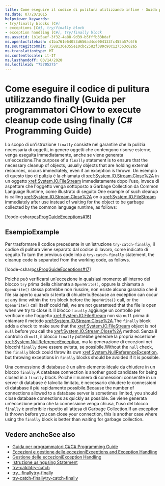 ```yaml
---
title: Come eseguire il codice di pulitura utilizzando infine - Guida per programmatori C
ms.date: 07/20/2015
helpviewer_keywords:
- try/finally blocks [C#]
- exceptions [C#], try/finally block
- exception handling [C#], try/finally block
ms.assetid: 1b1e5aef-3f32-4a88-9d39-b5fffb33bdaf
ms.openlocfilehash: d1ba761e64053d656ad4cd004133fc455a57c6f6
ms.sourcegitcommit: 7588136e355e10cbc2582f389c90c127363c02a5
ms.translationtype: MT
ms.contentlocale: it-IT
ms.lasthandoff: 03/14/2020
ms.locfileid: "75705275"
---
```

# <a name="how-to-execute-cleanup-code-using-finally-c-programming-guide"></a><span data-ttu-id="230e4-102">Come eseguire il codice di pulitura utilizzando finally (Guida per programmatori C</span><span class="sxs-lookup"><span data-stu-id="230e4-102">How to execute cleanup code using finally (C# Programming Guide)</span></span>
<span data-ttu-id="230e4-103">Lo scopo di un'istruzione `finally` consiste nel garantire che la pulizia necessaria di oggetti, in genere oggetti che contengono risorse esterne, venga eseguita immediatamente, anche se viene generata un'eccezione.</span><span class="sxs-lookup"><span data-stu-id="230e4-103">The purpose of a `finally` statement is to ensure that the necessary cleanup of objects, usually objects that are holding external resources, occurs immediately, even if an exception is thrown.</span></span> <span data-ttu-id="230e4-104">Un esempio di questo tipo di pulizia è la chiamata di <xref:System.IO.Stream.Close%2A> in un oggetto <xref:System.IO.FileStream> immediatamente dopo l'uso, invece di aspettare che l'oggetto venga sottoposto a Garbage Collection da Common Language Runtime, come illustrato di seguito:</span><span class="sxs-lookup"><span data-stu-id="230e4-104">One example of such cleanup is calling <xref:System.IO.Stream.Close%2A> on a <xref:System.IO.FileStream> immediately after use instead of waiting for the object to be garbage collected by the common language runtime, as follows:</span></span>  
  
 [!code-csharp[csProgGuideExceptions#16](~/samples/snippets/csharp/VS_Snippets_VBCSharp/csProgGuideExceptions/CS/Exceptions.cs#16)]  
  
## <a name="example"></a><span data-ttu-id="230e4-105">Esempio</span><span class="sxs-lookup"><span data-stu-id="230e4-105">Example</span></span>  
 <span data-ttu-id="230e4-106">Per trasformare il codice precedente in un'istruzione `try-catch-finally`, il codice di pulitura viene separato dal codice di lavoro, come indicato di seguito.</span><span class="sxs-lookup"><span data-stu-id="230e4-106">To turn the previous code into a `try-catch-finally` statement, the cleanup code is separated from the working code, as follows.</span></span>  
  
 [!code-csharp[csProgGuideExceptions#17](~/samples/snippets/csharp/VS_Snippets_VBCSharp/csProgGuideExceptions/CS/Exceptions.cs#17)]  
  
 <span data-ttu-id="230e4-107">Poiché può verificarsi un'eccezione in qualsiasi momento all'interno del blocco `try` prima della chiamata a `OpenWrite()`, oppure la chiamata a `OpenWrite()` stessa potrebbe non riuscire, non esiste alcuna garanzia che il file sia aperto quando si tenta di chiuderlo.</span><span class="sxs-lookup"><span data-stu-id="230e4-107">Because an exception can occur at any time within the `try` block before the `OpenWrite()` call, or the `OpenWrite()` call itself could fail, we are not guaranteed that the file is open when we try to close it.</span></span> <span data-ttu-id="230e4-108">Il blocco `finally` aggiunge un controllo per verificare che l'oggetto <xref:System.IO.FileStream> non sia `null` prima di chiamare il metodo <xref:System.IO.Stream.Close%2A>.</span><span class="sxs-lookup"><span data-stu-id="230e4-108">The `finally` block adds a check to make sure that the <xref:System.IO.FileStream> object is not `null` before you call the <xref:System.IO.Stream.Close%2A> method.</span></span> <span data-ttu-id="230e4-109">Senza il controllo di `null`, il blocco `finally` potrebbe generare la propria eccezione <xref:System.NullReferenceException>, ma la generazione di eccezioni nei blocchi `finally` deve essere evitata, se possibile.</span><span class="sxs-lookup"><span data-stu-id="230e4-109">Without the `null` check, the `finally` block could throw its own <xref:System.NullReferenceException>, but throwing exceptions in `finally` blocks should be avoided if it is possible.</span></span>  
  
 <span data-ttu-id="230e4-110">Una connessione di database è un altro elemento ideale da chiudere in un blocco `finally`.</span><span class="sxs-lookup"><span data-stu-id="230e4-110">A database connection is another good candidate for being closed in a `finally` block.</span></span> <span data-ttu-id="230e4-111">Poiché il numero di connessioni consentite in un server di database è talvolta limitato, è necessario chiudere le connessioni di database il più rapidamente possibile.</span><span class="sxs-lookup"><span data-stu-id="230e4-111">Because the number of connections allowed to a database server is sometimes limited, you should close database connections as quickly as possible.</span></span> <span data-ttu-id="230e4-112">Se viene generata un'eccezione prima che la connessione venga chiusa, l'uso del blocco `finally` è preferibile rispetto all'attesa di Garbage Collection.</span><span class="sxs-lookup"><span data-stu-id="230e4-112">If an exception is thrown before you can close your connection, this is another case where using the `finally` block is better than waiting for garbage collection.</span></span>  
  
## <a name="see-also"></a><span data-ttu-id="230e4-113">Vedere anche</span><span class="sxs-lookup"><span data-stu-id="230e4-113">See also</span></span>

- [<span data-ttu-id="230e4-114">Guida per programmatori C#</span><span class="sxs-lookup"><span data-stu-id="230e4-114">C# Programming Guide</span></span>](../index.md)
- [<span data-ttu-id="230e4-115">Eccezioni e gestione delle eccezioni</span><span class="sxs-lookup"><span data-stu-id="230e4-115">Exceptions and Exception Handling</span></span>](./index.md)
- [<span data-ttu-id="230e4-116">Gestione delle eccezioni</span><span class="sxs-lookup"><span data-stu-id="230e4-116">Exception Handling</span></span>](./exception-handling.md)
- [<span data-ttu-id="230e4-117">Istruzione using</span><span class="sxs-lookup"><span data-stu-id="230e4-117">using Statement</span></span>](../../language-reference/keywords/using-statement.md)
- [<span data-ttu-id="230e4-118">try-catch</span><span class="sxs-lookup"><span data-stu-id="230e4-118">try-catch</span></span>](../../language-reference/keywords/try-catch.md)
- [<span data-ttu-id="230e4-119">try...finally</span><span class="sxs-lookup"><span data-stu-id="230e4-119">try-finally</span></span>](../../language-reference/keywords/try-finally.md)
- [<span data-ttu-id="230e4-120">try-catch-finally</span><span class="sxs-lookup"><span data-stu-id="230e4-120">try-catch-finally</span></span>](../../language-reference/keywords/try-catch-finally.md)

